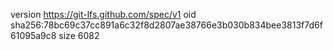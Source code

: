 version https://git-lfs.github.com/spec/v1
oid sha256:78bc69c37cc891a6c32f8d2807ae38766e3b030b834bee3813f7d6f61095a9c8
size 6082
